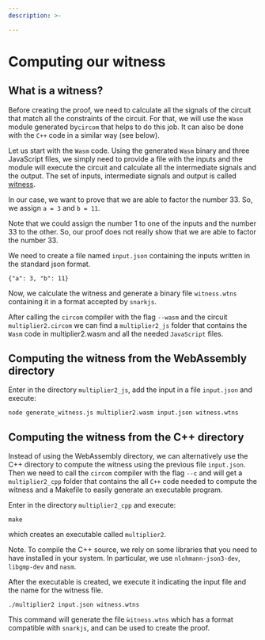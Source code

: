```yaml
---
description: >-

---
```


# Computing our witness

## What is a witness?

Before creating the proof, we need to calculate all the signals of the circuit that match all the constraints of the circuit. For that, we will use the `Wasm` module generated by`circom` that helps to do this job. It can also be done with the `C++` code in a similar way (see below).

Let us start with the `Wasm` code. Using the generated `Wasm` binary and three JavaScript files, we simply need to provide a file with the inputs and the module will execute the circuit and calculate all the intermediate signals and the output. The set of inputs, intermediate signals and output is called [witness](../../background/background#witness).

In our case, we want to prove that we are able to factor the number 33. So, we assign `a = 3` and `b = 11`.

Note that we could assign the number 1 to one of the inputs and the number 33 to the other. So, our proof does not really show that we are able to factor the number 33. 

We need to create a file named `input.json` containing the inputs written in the standard json format.

```text
{"a": 3, "b": 11}
```

Now, we calculate the witness and generate a binary file `witness.wtns` containing it in a format accepted by `snarkjs`.

After calling the `circom` compiler with the flag `--wasm` and the circuit `multiplier2.circom` we can find a `multiplier2_js` folder that contains the `Wasm` code in multiplier2.wasm and all the needed `JavaScript` files.

## Computing the witness from the WebAssembly directory <a id="witness-from-wasm-directory"></a>

Enter in the directory `multiplier2_js`, add the input in a file `input.json` and execute:

```text
node generate_witness.js multiplier2.wasm input.json witness.wtns
```


## Computing the witness from the C++ directory <a id="witness-from-c-directory"></a>

Instead of using the WebAssembly directory, we can alternatively use the C++ directory to compute the witness using the previous file `input.json`. Then we need to call the `circom` compiler with the flag `--c` and will get a `multiplier2_cpp` folder that contains the all `C++` code needed to compute the witness and a Makefile to easily generate an executable program.

Enter in the directory `multiplier2_cpp` and execute:

```text
make
```

which creates an executable called `multiplier2`. 

Note. To compile the C++ source, we rely on some libraries that you need to have installed in your system. 
In particular, we use `nlohmann-json3-dev`, `libgmp-dev` and `nasm`.

After the executable is created, we execute it indicating the input file and the name for the witness file. 

```text
./multiplier2 input.json witness.wtns
```

This command will generate the file `ẁitness.wtns` which has a format compatible with `snarkjs`, and can be used to create the proof. 

<!--
g++ -pthread -o circuit-512-32-256-64 -I ../../Fr -I ../../ ../../main.cpp ../../Fr/fr.o ../../Fr/fr.cpp ../../calcwit.cpp ../../utils.cpp circuit-512-32-256-64.cpp -lgmp -O3

g++ -pthread -o circuit-512-32-256-64 -I Fr main.cpp Fr/fr.o Fr/fr.cpp calcwit.cpp utils.cpp circuit-512-32-256-64.cpp -lgmp -O3

g++ -pthread -o circuit-512-32-256-64 main.cpp fr.o fr.cpp calcwit.cpp utils.cpp circuit-512-32-256-64.cpp -lgmp -O3

To run the previous lines we can use make.
But first need to install some dependencies:

sudo apt install libgmp3-dev nasm

./aliascheck_test 

Usage: ./aliascheck_test <input.json> <output.wtns>

wtns is a binary format for the witness.

fr.asm is a field arithmetic in assembly.
fr_asm.o is the compiled with nasm of the previous one.

fr.cpp is the c++ that includes the previous program.
-->